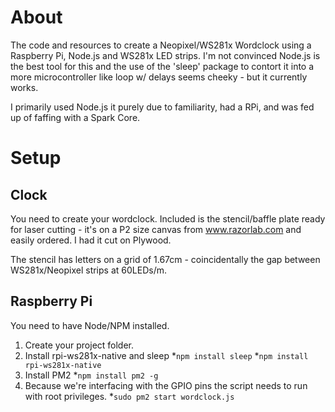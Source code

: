 # About
The code and resources to create a Neopixel/WS281x Wordclock using a Raspberry Pi, Node.js and WS281x LED strips. I'm not convinced Node.js is the best tool for this and the use of the 'sleep' package to contort it into a more microcontroller like loop w/ delays seems cheeky - but it currently works. 

I primarily used Node.js it purely due to familiarity, had a RPi, and was fed up of faffing with a Spark Core.

# Setup

## Clock
You need to create your wordclock. Included is the stencil/baffle plate ready for laser cutting - it's on a P2 size canvas from www.razorlab.com and easily ordered. I had it cut on Plywood. 

The stencil has letters on a grid of 1.67cm - coincidentally the gap between WS281x/Neopixel strips at 60LEDs/m. 

## Raspberry Pi

You need to have Node/NPM installed.

1. Create your project folder.
2. Install rpi-ws281x-native and sleep
   *```npm install sleep```
   *```npm install rpi-ws281x-native```
3. Install PM2
  *```npm install pm2 -g```
4. Because we're interfacing with the GPIO pins the script needs to run with root privileges.
  *```sudo pm2 start wordclock.js```








